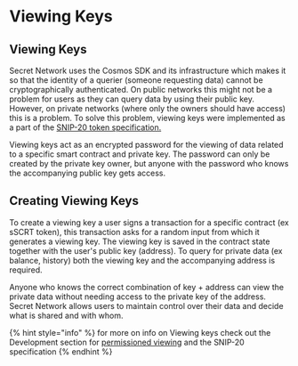 # Viewing Keys

## Viewing Keys

Secret Network uses the Cosmos SDK and its infrastructure which makes it so that the identity of a querier (someone requesting data) cannot be cryptographically authenticated. On public networks this might not be a problem for users as they can query data by using their public key. However, on private networks (where only the owners should have access) this is a problem. To solve this problem, viewing keys were implemented as a part of the [SNIP-20 token specification.](https://github.com/scrtlabs/snip20-reference-impl)

Viewing keys act as an encrypted password for the viewing of data related to a specific smart contract and private key. The password can only be created by the private key owner, but anyone with the password who knows the accompanying public key gets access.

## Creating Viewing Keys

To create a viewing key a user signs a transaction for a specific contract (ex sSCRT token), this transaction asks for a random input from which it generates a viewing key. The viewing key is saved in the contract state together with the user's public key (address). To query for private data (ex balance, history) both the viewing key and the accompanying address is required.

Anyone who knows the correct combination of key + address can view the private data without needing access to the private key of the address. Secret Network allows users to maintain control over their data and decide what is shared and with whom.

{% hint style="info" %}
for more on info on Viewing keys check out the Development section for [permissioned viewing](../../../permissioned-viewing/) and the SNIP-20 specification
{% endhint %}
